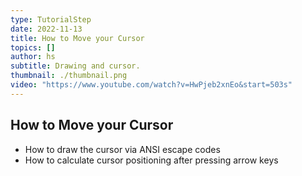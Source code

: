 ```yaml
---
type: TutorialStep
date: 2022-11-13
title: How to Move your Cursor
topics: []
author: hs
subtitle: Drawing and cursor.
thumbnail: ./thumbnail.png
video: "https://www.youtube.com/watch?v=HwPjeb2xnEo&start=503s"
---
```


## How to Move your Cursor

- How to draw the cursor via ANSI escape codes
- How to calculate cursor positioning after pressing arrow keys
